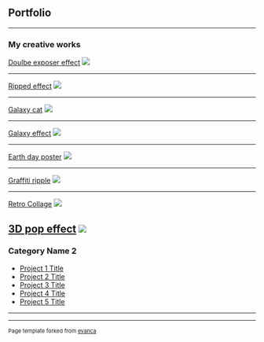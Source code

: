 ## Portfolio

---

### My creative works 

[Doulbe exposer effect](/sample_page)
<img src="https://github.com/OKITSCHRIS/OKITSCHRIS.GitHub.io/blob/master/images/Double%20exposer%20effect%20.jpg?raw=true"/>

---
[Ripped effect](/pdf/sample_presentation.pdf)
<img src="https://github.com/OKITSCHRIS/OKITSCHRIS.GitHub.io/blob/master/images/Ripped%20effect.jpg?raw=true"/>

---
[Galaxy cat](http://example.com/)
<img src="https://github.com/OKITSCHRIS/OKITSCHRIS.GitHub.io/blob/master/images/Galaxy%20Cat.jpg?raw=true"/>

---
[Galaxy effect](http://example.com/)
<img src="https://github.com/OKITSCHRIS/OKITSCHRIS.GitHub.io/blob/master/images/download%20(4).png?raw=true"/>

---
[Earth day poster](http://example.com/)
<img src="https://github.com/OKITSCHRIS/OKITSCHRIS.GitHub.io/blob/master/images/download%20(5).png?raw=true"/>

---
[Graffiti ripple](http://example.com/)
<img src="https://github.com/OKITSCHRIS/OKITSCHRIS.GitHub.io/blob/master/images/Graffiti%20ripple.jpg?raw=true"/>

---
[Retro Collage](http://example.com/)
<img src="https://github.com/OKITSCHRIS/OKITSCHRIS.GitHub.io/blob/master/images/0.jpg?raw=true"/>

[3D pop effect](http://example.com/)
<img src="https://github.com/OKITSCHRIS/OKITSCHRIS.GitHub.io/blob/master/images/white_shark.jpg?raw=true"/>
---

### Category Name 2

- [Project 1 Title](http://example.com/)
- [Project 2 Title](http://example.com/)
- [Project 3 Title](http://example.com/)
- [Project 4 Title](http://example.com/)
- [Project 5 Title](http://example.com/)

---




---
<p style="font-size:11px">Page template forked from <a href="https://github.com/evanca/quick-portfolio">evanca</a></p>
<!-- Remove above link if you don't want to attibute -->
